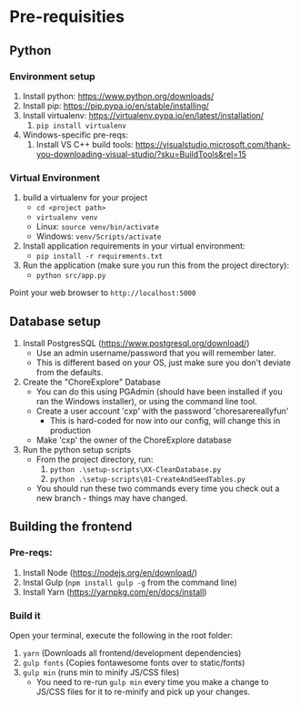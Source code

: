 # Pre-requisities

## Python

### Environment setup
1. Install python: https://www.python.org/downloads/
1. Install pip: https://pip.pypa.io/en/stable/installing/
1. Install virtualenv: https://virtualenv.pypa.io/en/latest/installation/
	1. `pip install virtualenv`
1. Windows-specific pre-reqs:
	1. Install VS C++ build tools: https://visualstudio.microsoft.com/thank-you-downloading-visual-studio/?sku=BuildTools&rel=15

### Virtual Environment
1. build a virtualenv for your project
	- `cd <project path>`
	- `virtualenv venv`
	- Linux: `source venv/bin/activate`
	- Windows: `venv/Scripts/activate`
1. Install application requirements in your virtual environment:
	- `pip install -r requirements.txt`
1. Run the application (make sure you run this from the project directory):
	- `python src/app.py`

Point your web browser to `http://localhost:5000`

## Database setup
1. Install PostgresSQL (https://www.postgresql.org/download/)
	- Use an admin username/password that you will remember later.
	- This is different based on your OS, just make sure you don't deviate from the defaults.
1. Create the "ChoreExplore" Database
	- You can do this using PGAdmin (should have been installed if you ran the Windows installer), or using the command line tool.
	- Create a user account 'cxp' with the password 'choresarereallyfun'
		- This is hard-coded for now into our config, will change this in production
	- Make 'cxp' the owner of the ChoreExplore database
1. Run the python setup scripts
	- From the project directory, run:
		1. `python .\setup-scripts\XX-CleanDatabase.py`
		2. `python .\setup-scripts\01-CreateAndSeedTables.py`
	- You should run these two commands every time you check out a new branch - things may have changed.


## Building the frontend

### Pre-reqs:
1. Install Node (https://nodejs.org/en/download/)
1. Instal Gulp (`npm install gulp -g`  from the command line)
1. Install Yarn (https://yarnpkg.com/en/docs/install)

### Build it
Open your terminal, execute the following in the root folder:
1. `yarn` (Downloads all frontend/development dependencies)
1. `gulp fonts` (Copies fontawesome fonts over to static/fonts)
1. `gulp min` (runs min to minify JS/CSS files)
	- You need to re-run `gulp min` every time you make a change to JS/CSS files for it to re-minify and pick up your changes.



